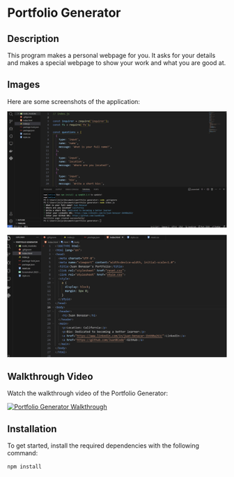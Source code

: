# Portfolio Generator

## Description

This program makes a personal webpage for you. It asks for your details and makes a special webpage to show your work and what you are good at.

## Images

Here are some screenshots of the application:

![Screenshot 1](2.2.png)

![Screenshot 2](2.3.png)

## Walkthrough Video

Watch the walkthrough video of the Portfolio Generator:

[![Portfolio Generator Walkthrough](https://img.youtube.com/vi/bsN_sRbC6YE/0.jpg)](https://youtu.be/bsN_sRbC6YE)


## Installation

To get started, install the required dependencies with the following command:

```bash
npm install
